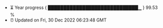 - ⏳ Year progress { █████████████████████████████▁ } 99.53 %
- ⏰ Updated on Fri, 30 Dec 2022 06:23:48 GMT

